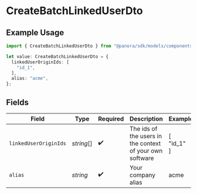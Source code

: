 # CreateBatchLinkedUserDto

## Example Usage

```typescript
import { CreateBatchLinkedUserDto } from "@panora/sdk/models/components";

let value: CreateBatchLinkedUserDto = {
  linkedUserOriginIds: [
    "id_1",
  ],
  alias: "acme",
};
```

## Fields

| Field                                                    | Type                                                     | Required                                                 | Description                                              | Example                                                  |
| -------------------------------------------------------- | -------------------------------------------------------- | -------------------------------------------------------- | -------------------------------------------------------- | -------------------------------------------------------- |
| `linkedUserOriginIds`                                    | *string*[]                                               | :heavy_check_mark:                                       | The ids of the users in the context of your own software | [<br/>"id_1"<br/>]                                       |
| `alias`                                                  | *string*                                                 | :heavy_check_mark:                                       | Your company alias                                       | acme                                                     |